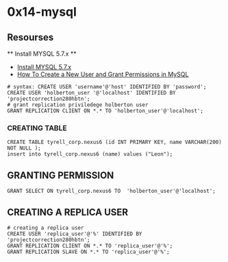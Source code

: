 # 0x14-mysql


## Resourses
 ** Install MYSQL 5.7.x **
- [Install MYSQL 5.7.x](https://www.vultr.com/docs/how-to-install-mysql-5-7-on-ubuntu-20-04/)
- [How To Create a New User and Grant Permissions in MySQL](https://www.digitalocean.com/community/tutorials/how-to-create-a-new-user-and-grant-permissions-in-mysql)
```
# syntax: CREATE USER 'username'@'host' IDENTIFIED BY 'password';
CREATE USER 'holberton_user '@'localhost' IDENTIFIED BY 'projectcorrection280hbtn';
# grant replication priviledege holberton user 
GRANT REPLICATION CLIENT ON *.* TO 'holberton_user'@'localhost';
```
### CREATING TABLE
```
CREATE TABLE tyrell_corp.nexus6 (id INT PRIMARY KEY, name VARCHAR(200) NOT NULL );
insert into tyrell_corp.nexus6 (name) values ("Leon");
```
## GRANTING PERMISSION 
```
GRANT SELECT ON tyrell_corp.nexus6 TO  'holberton_user'@'localhost';
```

## CREATING A REPLICA USER
```
# creating a replica user
CREATE USER 'replica_user'@'%' IDENTIFIED BY 'projectcorrection280hbtn';
GRANT REPLICATION CLIENT ON *.* TO 'replica_user'@'%';
GRANT REPLICATION SLAVE ON *.* TO 'replica_user'@'%';
```
